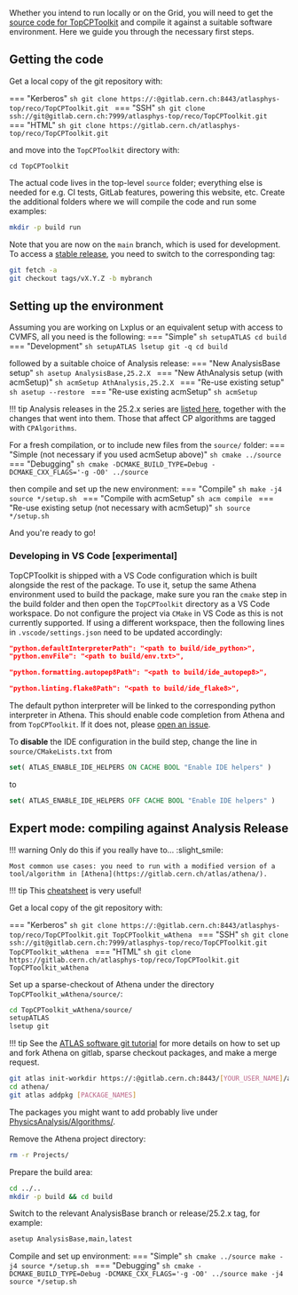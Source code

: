 Whether you intend to run locally or on the Grid, you will need to get the [source code for TopCPToolkit](https://gitlab.cern.ch/atlasphys-top/reco/TopCPToolkit) and compile it against a suitable software environment.
Here we guide you through the necessary first steps.

## Getting the code

Get a local copy of the git repository with:

=== "Kerberos"
    ```sh
    git clone https://:@gitlab.cern.ch:8443/atlasphys-top/reco/TopCPToolkit.git
    ```
=== "SSH"
    ```sh
    git clone ssh://git@gitlab.cern.ch:7999/atlasphys-top/reco/TopCPToolkit.git
    ```
=== "HTML"
    ```sh
    git clone https://gitlab.cern.ch/atlasphys-top/reco/TopCPToolkit.git
    ```

and move into the `TopCPToolkit` directory with:
```
cd TopCPToolkit
```

The actual code lives in the top-level `source` folder; everything else is needed for e.g. CI tests, GitLab features, powering this website, etc.
Create the additional folders where we will compile the code and run some examples:
```sh
mkdir -p build run
```

Note that you are now on the `main` branch, which is used for development. To access a [stable release](../changelog/index.md), you need to switch to the corresponding tag:
```sh
git fetch -a
git checkout tags/vX.Y.Z -b mybranch
```

## Setting up the environment

Assuming you are working on Lxplus or an equivalent setup with access to CVMFS, all you need is the following:
=== "Simple"
    ```sh
    setupATLAS
    cd build
    ```
=== "Development"
    ```sh
    setupATLAS
    lsetup git -q
    cd build
    ```

followed by a suitable choice of Analysis release:
=== "New AnalysisBase setup"
    ```sh
    asetup AnalysisBase,25.2.X
    ```
=== "New AthAnalysis setup (with acmSetup)"
    ```sh
    acmSetup AthAnalysis,25.2.X
    ```
=== "Re-use existing setup"
    ```sh
    asetup --restore
    ```
=== "Re-use existing acmSetup"
    ```sh
    acmSetup
    ```

!!! tip
    Analysis releases in the 25.2.x series are [listed here](https://twiki.cern.ch/twiki/bin/view/AtlasProtected/AnalysisBaseReleaseNotes25pt2), together with the changes that went into them. Those that affect CP algorithms are tagged with `CPAlgorithms`.

For a fresh compilation, or to include new files from the `source/` folder:
=== "Simple (not necessary if you used acmSetup above)"
    ```sh
    cmake ../source
    ```
=== "Debugging"
    ```sh
    cmake -DCMAKE_BUILD_TYPE=Debug -DCMAKE_CXX_FLAGS='-g -O0' ../source
    ```

then compile and set up the new environment:
=== "Compile"
    ```sh
    make -j4
    source */setup.sh
    ```
=== "Compile with acmSetup"
    ```sh
    acm compile
    ```
=== "Re-use existing setup (not necessary with acmSetup)"
    ```sh
    source */setup.sh
    ```

And you're ready to go!

### Developing in VS Code [experimental]

TopCPToolkit is shipped with a VS Code configuration which is built alongside the rest of the package. To use it, setup the same Athena environment used to build the package, make sure you ran the `cmake` step in the build folder and then open the `TopCPToolkit` directory as a VS Code workspace. Do not configure the project via `CMake` in VS Code as this is not currently supported. If using a different workspace, then the following lines in `.vscode/settings.json` need to be updated accordingly:

```json
"python.defaultInterpreterPath": "<path to build/ide_python>",
"python.envFile": "<path to build/env.txt>",

"python.formatting.autopep8Path": "<path to build/ide_autopep8>",

"python.linting.flake8Path": "<path to build/ide_flake8>",
```

The default python interpreter will be linked to the corresponding python interpreter in Athena. This should enable code completion from Athena and from `TopCPToolkit`. If it does not, please [open an issue](https://gitlab.cern.ch/atlasphys-top/reco/TopCPToolkit/-/issues).

To **disable** the IDE configuration in the build step, change the line in `source/CMakeLists.txt` from

```cmake
set( ATLAS_ENABLE_IDE_HELPERS ON CACHE BOOL "Enable IDE helpers" )
```

to

```cmake
set( ATLAS_ENABLE_IDE_HELPERS OFF CACHE BOOL "Enable IDE helpers" )
```

<!-- !!! tip
    Using VS Code? You may want to grab the config files we provide at `/afs/cern.ch/user/o/omajersk/public/TopCPToolKitStuff/.vscode/` (experimental!) :thinking_face: -->

## Expert mode: compiling against Analysis Release

!!! warning
    Only do this if you really have to... :slight_smile:

    Most common use cases: you need to run with a modified version of a tool/algorithm in [Athena](https://gitlab.cern.ch/atlas/athena/).

!!! tip
    This [cheatsheet](https://atlassoftwaredocs.web.cern.ch/gittutorial/GitCheatSheet.pdf) is very useful!

Get a local copy of the git repository with:

=== "Kerberos"
    ```sh
    git clone https://:@gitlab.cern.ch:8443/atlasphys-top/reco/TopCPToolkit.git TopCPToolkit_wAthena
    ```
=== "SSH"
    ```sh
    git clone ssh://git@gitlab.cern.ch:7999/atlasphys-top/reco/TopCPToolkit.git TopCPToolkit_wAthena
    ```
=== "HTML"
    ```sh
    git clone https://gitlab.cern.ch/atlasphys-top/reco/TopCPToolkit.git TopCPToolkit_wAthena
    ```

Set up a sparse-checkout of Athena under the directory `TopCPToolkit_wAthena/source/`:

```sh
cd TopCPToolkit_wAthena/source/
setupATLAS
lsetup git
```

!!! tip
    See the [ATLAS software git tutorial](https://atlassoftwaredocs.web.cern.ch/gittutorial/env-setup/) for more details on how to set up and fork Athena on gitlab, sparse checkout packages, and make a merge request.

```sh
git atlas init-workdir https://:@gitlab.cern.ch:8443/[YOUR_USER_NAME]/athena.git
cd athena/
git atlas addpkg [PACKAGE_NAMES]
```
The packages you might want to add probably live under [PhysicsAnalysis/Algorithms/](https://acode-browser1.usatlas.bnl.gov/lxr/source/athena/PhysicsAnalysis/Algorithms/).

Remove the Athena project directory:
```sh
rm -r Projects/
```
Prepare the build area:
```sh
cd ../..
mkdir -p build && cd build
```
Switch to the relevant AnalysisBase branch or release/25.2.x tag, for example:
```sh
asetup AnalysisBase,main,latest
```

Compile and set up environment:
=== "Simple"
    ```sh
    cmake ../source
    make -j4
    source */setup.sh
    ```
=== "Debugging"
    ```sh
    cmake -DCMAKE_BUILD_TYPE=Debug -DCMAKE_CXX_FLAGS='-g -O0' ../source
    make -j4
    source */setup.sh
    ```